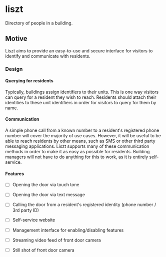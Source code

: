 # liszt

Directory of people in a building.

## Motive

Liszt aims to provide an easy-to-use and secure interface for visitors to identify and communicate with residents.

### Design

#### Querying for residents

Typically, buildings assign identifiers to their units. This is one way visitors can query for a resident they wish to reach. Residents should attach their identities to these unit identifiers in order for visitors to query for them by name.

#### Communication

A simple phone call from a known number to a resident's registered phone number will cover the majority of use cases. However, it will be useful to be able to reach residents by other means, such as SMS or other third party messaging applications. Liszt supports many of these communication methods in order to make it as easy as possible for residents. Building managers will not have to do anything for this to work, as it is entirely self-service.

#### Features

* [ ] Opening the door via touch tone
* [ ] Opening the door via text message
* [ ] Calling the door from a resident's registered identity \(phone number / 3rd party ID\)
* [ ] Self-service website
* [ ] Management interface for enabling/disabling features
* [ ] Streaming video feed of front door camera
* [ ] Still shot of front door camera




